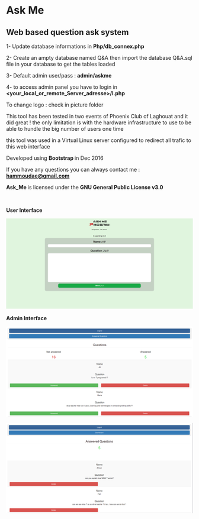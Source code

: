 # Ask Me #
## Web based question ask system ##  


1- Update database informations in <b> Php/db_connex.php </b>


2- Create an ampty database named Q&A then import the database Q&A.sql file in your database to get the tables loaded

3- Default admin user/pass : <b> admin/askme </b>

4- to access admin panel you have to login in <b> <your_local_or_remote_Server_adresse>/l.php </b>

To change logo : check in picture folder


This tool has been tested in two events of Phoenix Club of Laghouat and it did great !
the only limitation is with the hardware infrastructure to use to be able to hundle the big number of users one time 

this tool was used in a Virtual Linux server configured to redirect all trafic to this web interface

Developed using <b> Bootstrap </b> in Dec 2016

If you have any questions you can always contact me : <b> hammoudae@gmail.com </b>

<b> Ask_Me </b> is licensed under the <b> GNU General Public License v3.0 </b>


<br>

<b> User Interface </b>

![Scheme](ScreenShots/S1.png)

<b> Admin Interface </b>

![Scheme](ScreenShots/S2.png)

![Scheme](ScreenShots/S3.png)
